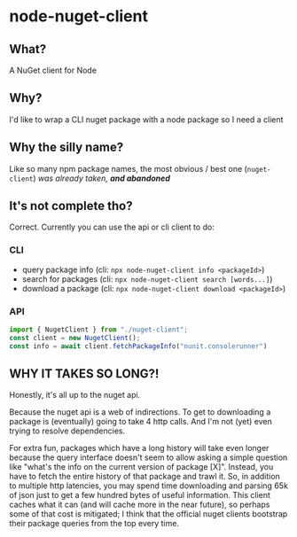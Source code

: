 # node-nuget-client

## What?
A NuGet client for Node

## Why?
I'd like to wrap a CLI nuget package with a node package
so I need a client

## Why the silly name?
Like so many npm package names, the most obvious / best one
(`nuget-client`) _was already taken, **and abandoned**_

## It's not complete tho?

Correct. Currently you can use the api or cli client to do:

### CLI
- query package info (cli: `npx node-nuget-client info <packageId>`)
- search for packages (cli: `npx node-nuget-client search [words...]`)
- download a package (cli: `npx node-nuget-client download <packageId>`)

### API

```typescript
import { NugetClient } from "./nuget-client";
const client = new NugetClient();
const info = await client.fetchPackageInfo("nunit.consolerunner")
```


## WHY IT TAKES SO LONG?!

Honestly, it's all up to the nuget api.

Because the nuget api is a web of indirections. To get to
downloading a package is (eventually) going to take 4
http calls. And I'm not (yet) even trying to resolve
dependencies.

For extra fun, packages which have a long history will
take even longer because the query interface doesn't seem
to allow asking a simple question like "what's the info
on the current version of package [X]". Instead, you have to
fetch the entire history of that package and trawl it.
So, in addition to multiple http latencies, you may
spend time downloading and parsing 65k of json just to get
a few hundred bytes of useful information. This client
caches what it can (and will cache more in the near future),
so perhaps some of that cost is mitigated; I think that
the official nuget clients bootstrap their package queries
from the top every time.
